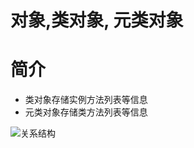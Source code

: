 # 对象,类对象, 元类对象

# 简介

* 类对象存储实例方法列表等信息
* 元类对象存储类方法列表等信息


![关系结构](https://img.mukewang.com/szimg/5ae5e0cd00012ea519201080.jpg)

